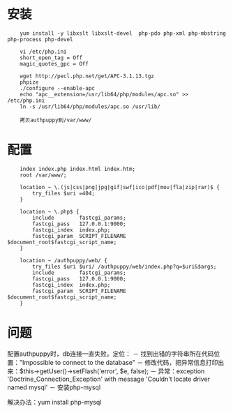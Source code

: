 # 安装
        yum install -y libxslt libxslt-devel  php-pdo php-xml php-mbstring php-process php-devel
        
        vi /etc/php.ini
        short_open_tag = Off
        magic_quotes_gpc = Off
        
        wget http://pecl.php.net/get/APC-3.1.13.tgz
        phpize
        ./configure --enable-apc
        echo "apc__extension=/usr/lib64/php/modules/apc.so" >> /etc/php.ini
        ln -s /usr/lib64/php/modules/apc.so /usr/lib/
        
        拷贝authpuppy到/var/www/


# 配置
        index index.php index.html index.htm;
        root /var/www/;
        
        location ~ \.(js|css|png|jpg|gif|swf|ico|pdf|mov|fla|zip|rar)$ {
            try_files $uri =404;
        }

        location ~ \.php$ {
            include        fastcgi_params;
            fastcgi_pass   127.0.0.1:9000;
            fastcgi_index  index.php;
            fastcgi_param  SCRIPT_FILENAME  $document_root$fastcgi_script_name;
        }
         
        location ~ /authpuppy/web/ {
            try_files $uri $uri/ /authpuppy/web/index.php?q=$uri&$args;
            include        fastcgi_params;
            fastcgi_pass   127.0.0.1:9000;
            fastcgi_index  index.php;
            fastcgi_param  SCRIPT_FILENAME  $document_root$fastcgi_script_name;
        }


# 问题

配置authpuppy时，db连接一直失败。定位：
－ 找到出错的字符串所在代码位置："Impossible to connect to the database"
－ 修改代码，把异常信息打印出来：$this->getUser()->setFlash('error', $e, false);
－ 异常：exception 'Doctrine_Connection_Exception' with message 'Couldn't locate driver named mysql'
－ 安装php-mysql

解决办法：yum install php-mysql
